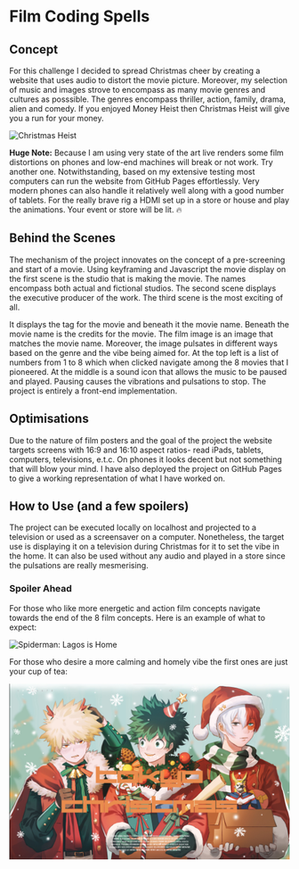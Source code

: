 # Film Coding Spells
## Concept
For this challenge I decided to spread Christmas cheer by creating a website that uses audio to distort the movie picture. Moreover, my selection of music and images strove to encompass as many movie genres and cultures as posssible. The genres encompass thriller, action, family, drama, alien and comedy. If you enjoyed Money Heist then Christmas Heist will give you a run for your money.

![Christmas Heist](action.png)

**Huge Note:** Because I am using very state of the art live renders some film distortions on phones and low-end machines will break or not work. Try another one. Notwithstanding, based on my extensive testing most computers can run the website from GitHub Pages effortlessly. Very modern phones can also handle it relatively well along with a good number of tablets. For the really brave rig a HDMI set up in a store or house and play the animations. Your event or store will be lit. 🔥

## Behind the Scenes
The mechanism of the project innovates on the concept of a pre-screening and start of a movie. Using keyframing and Javascript the movie display on the first scene is the studio that is making the movie. The names encompass both actual and fictional studios. The second scene displays the executive producer of the work. The third scene is the most exciting of all.

It displays the tag for the movie and beneath it the movie name. Beneath the movie name is the credits for the movie. The film image is an image that matches the movie name. Moreover, the image pulsates in different ways based on the genre and the vibe being aimed for. At the top left is a list of numbers from 1 to 8 which when clicked navigate among the 8 movies that I pioneered. At the middle is a sound icon that allows the music to be paused and played. Pausing causes the vibrations and pulsations to stop. The project is entirely a front-end implementation.

## Optimisations
Due to the nature of film posters and the goal of the project the website targets screens with 16:9 and 16:10 aspect ratios- read iPads, tablets, computers, televisions, e.t.c. On phones it looks decent but not something that will blow your mind. I have also deployed the project on GitHub Pages to give a working representation of what I have worked on.

## How to Use (and a few spoilers)
The project can be executed locally on localhost and projected to a television or used as a screensaver on a computer. Nonetheless, the target use is displaying it on a television during Christmas for it to set the vibe in the home. It can also be used without any audio and played in a store since the pulsations are really mesmerising.

### Spoiler Ahead
For those who like more energetic and action film concepts navigate towards the end of the 8 film concepts. Here is an example of what to expect:

![Spiderman: Lagos is Home](thriller.png)

For those who desire a more calming and homely vibe the first ones are just your cup of tea:

![Tokyo Christmas](family.png)

